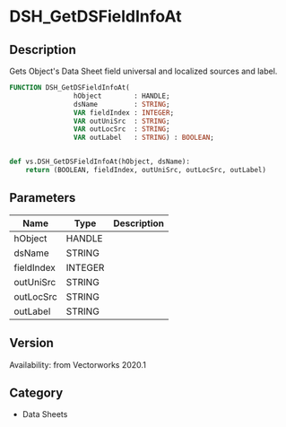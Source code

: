 # DSH_GetDSFieldInfoAt

## Description
Gets Object's Data Sheet field universal and localized sources and label.

```pascal
FUNCTION DSH_GetDSFieldInfoAt(
				hObject        : HANDLE;
				dsName         : STRING;
				VAR fieldIndex : INTEGER;
				VAR outUniSrc  : STRING;
				VAR outLocSrc  : STRING;
				VAR outLabel   : STRING) : BOOLEAN;
```

```python

def vs.DSH_GetDSFieldInfoAt(hObject, dsName):
    return (BOOLEAN, fieldIndex, outUniSrc, outLocSrc, outLabel)
```

## Parameters
|Name|Type|Description|
|---|---|---|
|hObject|HANDLE||
|dsName|STRING||
|fieldIndex|INTEGER||
|outUniSrc|STRING||
|outLocSrc|STRING||
|outLabel|STRING||

## Version
Availability: from Vectorworks 2020.1
## Category
* Data Sheets

